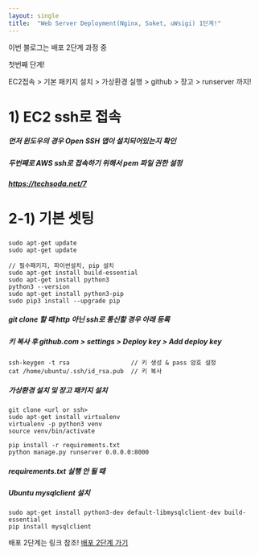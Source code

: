 ```yaml
---
layout: single
title:  "Web Server Deployment(Nginx, Soket, uWsigi) 1단계!"
---
```


이번 블로그는 배포 2단계 과정 중 

첫번째 단계!

EC2접속 > 기본 패키지 설치 > 가상환경 실행 > github > 장고 > runserver 까지!

# 1) EC2 ssh로 접속
##### 먼저 윈도우의 경우 Open SSH 앱이 설치되어있는지 확인
##### 두번째로 AWS ssh로 접속하기 위해서 pem 파일 권한 설정
##### https://techsoda.net/7


# 2-1) 기본 셋팅
##### 
```
sudo apt-get update
sudo apt-get update

// 필수패키지, 파이썬설치, pip 설치
sudo apt-get install build-essential
sudo apt-get install python3
python3 --version
sudo apt-get install python3-pip
sudo pip3 install --upgrade pip
```
##### git clone 할 때 http 아닌 ssh로 통신할 경우 아래 등록
##### 키 복사 후 github.com > settings > Deploy key > Add deploy key
```
ssh-keygen -t rsa                 // 키 생성 & pass 암호 설정
cat /home/ubuntu/.ssh/id_rsa.pub  // 키 복사
```

##### 가상환경 설치 및 장고 패키지 설치
```
git clone <url or ssh>
sudo apt-get install virtualenv 
virtualenv -p python3 venv
source venv/bin/activate
```
```
pip install -r requirements.txt
python manage.py runserver 0.0.0.0:8000
```
##### requirements.txt 실행 안 될 때
##### Ubuntu mysqlclient 설치
```
sudo apt-get install python3-dev default-libmysqlclient-dev build-essential
pip install mysqlclient
```


배포 2단계는 링크 참조!
[배포 2단계 가기](https://madihada.github.io/deployment-webserver/)
